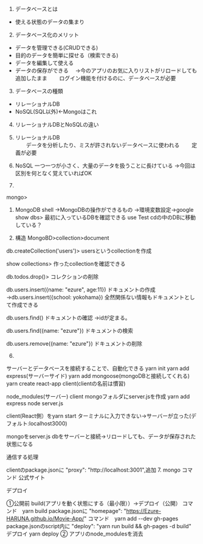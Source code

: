 1. データベースとは
- 使える状態のデータの集まり

2. データベース化のメリット
- データを管理できる(CRUDできる)
- 目的のデータを簡単に探せる（検索できる)
- データを編集して使える
- データの保存ができる
　→今のアプリのお気に入りリストがリロードしても追加したまま
　　ログイン機能を付けるのに、データベースが必要

3. データベースの種類
- リレーショナルDB
- NoSQL(SQL以外)←Mongoはこれ

4. リレーショナルDBとNoSQLの違い
 1. リレーショナルDB  
　　データを分析したり、ミスが許されないデータベースに使われる
　　定義が必要
 2. NoSQL
    一つ一つが小さく、大量のデータを扱うことに長けている
→今回は区別を何となく覚えていればOK

5. 
mongo>
 1. MongoDB shell
   →MongoDBの操作ができるもの
   →環境変数設定→google
show dbs>
最初に入っているDBを確認できる
use Test
cdの中のDBに移動している？

6. 構造
MongoBD>collection>document

db.createCollection('users')>
usersというcollectionを作成

show collections>
作ったcollectionを確認できる

db.todos.drop()>
コレクションの削除

db.users.insert({name: "ezure", age:11})
ドキュメントの作成
→db.users.insert({school: yokohama})
 全然関係ない情報もドキュメントとして作成できる

db.users.find()
ドキュメントの確認
→idが定まる。

db.users.find({name: "ezure"})
ドキュメントの検索

db.users.remove({name: "ezure"})
ドキュメントの削除

6. 
サーバーとデータベースを接続することで、自動化できる
yarn init 
yarn add express(サーバーサイド)
yarn add mongoose(mongoDBと接続してくれる)
yarn create react-app client(clientの名前は慣習)

node_modules(サーバー)
client
mongoフォルダにserver.jsを作成
yarn add express
node server.js

client(React側）をyarn start
ターミナルに入力できない→サーバーが立った(デフォルト:localhost3000)

mongoをserver.js
dbをサーバーと接続→リロードしても、データが保存された状態になる

通信する処理

clientのpackage.jsonに
"proxy": "http://localhost:3001",追加
7. 
mongo コマンド
公式サイト

デプロイ

➀公開前
build(アプリを動く状態にする（最小限））→デプロイ（公開）
コマンド　yarn build
package.jsonに
"homepage": "https://Ezure-HARUNA.github.io/Movie-App/"
コマンド　yarn add --dev gh-pages
package.jsonのscript内に
"deploy": "yarn run build && gh-pages -d build"
デプロイ
yarn deploy
➁
アプリのnode_modulesを消去








